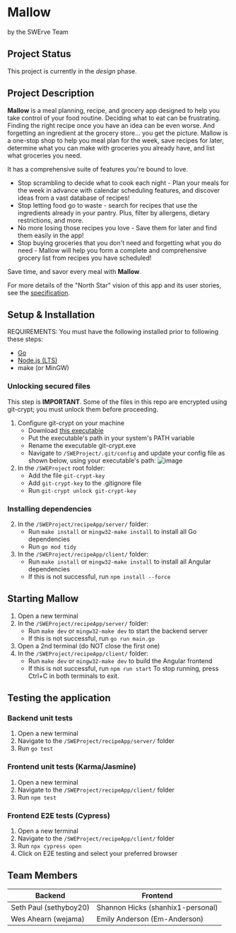 # Mallow
by the SWErve Team

## Project Status 
This project is currently in the *design* phase.

## Project Description
**Mallow** is a meal planning, recipe, and grocery app designed to help you take control of your food routine. Deciding what to eat can be frustrating. Finding the right recipe once you have an idea can be even worse. And forgetting an ingredient at the grocery store... you get the picture. Mallow is a one-stop shop to help you meal plan for the week, save recipes for later, determine what you can make with groceries you already have, and list what groceries you need.

It has a comprehensive suite of features you're bound to love.
* Stop scrambling to decide what to cook each night - Plan your meals for the week in advance with calendar scheduling features, and discover ideas from a vast database of recipes!
* Stop letting food go to waste - search for recipes that use the ingredients already in your pantry. Plus, filter by allergens, dietary restrictions, and more.
* No more losing those recipes you love - Save them for later and find them easily in the app!
* Stop buying groceries that you don't need and forgetting what you do need - Mallow will help you form a complete and comprehensive grocery list from recipes you have scheduled!

Save time, and savor every meal with **Mallow**.

For more details of the "North Star" vision of this app and its user stories, see the [specification](docs/RecipeAppRequirementSpec.md#feature-summary-and-user-stories).

## Setup & Installation
REQUIREMENTS: You must have the following installed prior to following these steps:
- [Go](https://go.dev/dl/)
- [Node.js (LTS)](https://nodejs.org/en/download) 
- make (or MinGW)

### Unlocking secured files
This step is **IMPORTANT**. Some of the files in this repo are encrypted using git-crypt; you must unlock them before proceeding.
1. Configure git-crypt on your machine
   - Download [this executable](https://github.com/AGWA/git-crypt/releases/tag/0.7.0)
   - Put the executable's path in your system's PATH variable
   - Rename the executable git-crypt.exe
   - Navigate to `/SWEProject/.git/config` and update your config file as shown below, using your executable's path:
![image](https://cdn.discordapp.com/attachments/1062897591240638629/1098089208154968224/image.png)
2. In the `/SWEProject` root folder:<br>
   - Add the file `git-crypt-key`
   - Add `git-crypt-key` to the .gitignore file
   - Run `git-crypt unlock git-crypt-key`
    
### Installing dependencies
2. In the `/SWEProject/recipeApp/server/` folder:<br>
   - Run `make install` or `mingw32-make install` to install all Go dependencies
   - Run `go mod tidy`
3. In the `/SWEProject/recipeApp/client/` folder:<br>
   - Run `make install` or `mingw32-make install` to install all Angular dependencies
   - If this is not successful, run `npm install --force`

## Starting Mallow
1. Open a new terminal
2. In the `/SWEProject/recipeApp/server/` folder:<br>
   - Run `make dev` or `mingw32-make dev` to start the backend server
   - If this is not successful, run `go run main.go`
3. Open a 2nd terminal (do NOT close the first one)
4. In the `/SWEProject/recipeApp/client/` folder:<br>
   - Run `make dev` or `mingw32-make dev` to build the Angular frontend
   - If this is not successful, run `npm run start`
 To stop running, press Ctrl+C in both terminals to exit.

## Testing the application

### Backend unit tests
1. Open a new terminal
2. Navigate to the `/SWEProject/recipeApp/server/` folder
3. Run `go test`

### Frontend unit tests (Karma/Jasmine)
1. Open a new terminal
2. Navigate to the `/SWEProject/recipeApp/client/` folder
3. Run `npm test`

### Frontend E2E tests (Cypress)
1. Open a new terminal
2. Navigate to the `/SWEProject/recipeApp/client/` folder
3. Run `npx cypress open`
4. Click on E2E testing and select your preferred browser

## Team Members

Backend       | Frontend
------------- | -------------
Seth Paul (sethyboy20)  | Shannon Hicks (shanhix1-personal)
Wes Ahearn (wejama)  | Emily Anderson (Em-Anderson)
